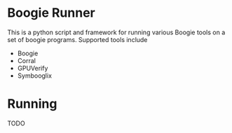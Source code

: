 # Boogie Runner

This is a python script and framework for running various
Boogie tools on a set of boogie programs. Supported tools
include

* Boogie
* Corral
* GPUVerify
* Symbooglix

# Running

TODO
